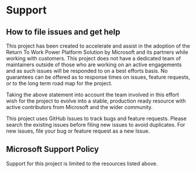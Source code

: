 # Support

## How to file issues and get help  

This project has been created to accelerate and assist in the adoption of the Return To Work Power Platform Solution by Microsoft and its partners while working with customers. This project does not have a dedicated team of maintainers outside of those who are working on an active engagements and as such issues will be responded to on a best efforts basis. No guarantees can be offered as to response times on issues, feature requests, or to the long term road map for the project.

Taking the above statement into account the team involved in this effort wish for the project to evolve into a stable, production ready resource with active contributors from Microsoft and the wider community. 

This project uses GitHub Issues to track bugs and feature requests. Please search the existing issues before filing new issues to avoid duplicates.  For new issues, file your bug or feature request as a new Issue.

## Microsoft Support Policy  

Support for this project is limited to the resources listed above.
